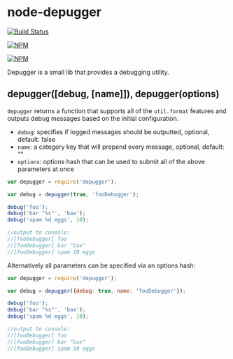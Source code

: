 # node-depugger

[![Build Status](https://travis-ci.org/zaphod1984/node-depugger.png)](https://travis-ci.org/zaphod1984/node-depugger)

[![NPM](https://nodei.co/npm/depugger.png)](https://nodei.co/npm/depugger/)

[![NPM](https://nodei.co/npm-dl/depugger.png?months=3)](https://nodei.co/npm/depugger/)

Depugger is a small lib that provides a debugging utility.

## depugger([debug, [name]]), depugger(options)

`depugger` returns a function that supports all of the `util.format` features and outputs debug messages based on the initial configuration.

* `debug`: specifies if logged messages should be outputted, optional, default: false
* `name`: a category key that will prepend every message, optional, default: ""
* `options`: options hash that can be used to submit all of the above parameters at once

````javascript
var depugger = require('depugger');

var debug = depugger(true, 'fooDebugger');

debug('foo');
debug('bar "%s"', 'bax');
debug('spam %d eggs', 10);

//output to console:
//[fooDebugger] foo
//[fooDebugger] bar "bax"
//[fooDebugger] spam 10 eggs
````

Alternatively all parameters can be specified via an options hash:
````javascript
var depugger = require('depugger');

var debug = depugger({debug: true, name: 'fooDebugger'});

debug('foo');
debug('bar "%s"', 'bax');
debug('spam %d eggs', 10);

//output to console:
//[fooDebugger] foo
//[fooDebugger] bar "bax"
//[fooDebugger] spam 10 eggs

````

